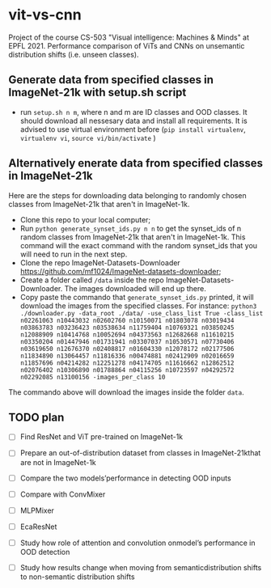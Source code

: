 # vit-vs-cnn
Project of the course CS-503 "Visual intelligence: Machines &amp; Minds" at EPFL 2021. Performance comparison of ViTs and CNNs on unsemantic distribution shifts (i.e. unseen classes).

## Generate data from specified classes in ImageNet-21k with setup.sh script
- run `setup.sh n m`, where n and m are ID classes and OOD classes. It should download all nessesary data and install all requirements. It is advised to use virtual environment before
(`pip install virtualenv`, `virtualenv vi`, `source vi/bin/activate` )  

## Alternatively enerate data from specified classes in ImageNet-21k
Here are the steps for downloading data belonging to randomly chosen classes from ImageNet-21k that aren't in ImageNet-1k.
- Clone this repo to your local computer;
- Run `python generate_synset_ids.py n n` to get the synset_ids of n random classes from ImageNet-21k that aren't in ImageNet-1k. This command will the exact command with the random synset_ids that you will need to run in the next step.
- Clone the repo ImageNet-Datasets-Downloader https://github.com/mf1024/ImageNet-datasets-downloader;
- Create a folder called `/data` inside the repo ImageNet-Datasets-Downloader. The images downloaded will end up there.
- Copy paste the commando that `generate_synset_ids.py` printed, it will download the images from the specified classes. For instance: `python3 ./downloader.py -data_root ./data/ -use_class_list True -class_list n02261063 n10443032 n02602760 n10150071 n01803078 n03019434 n03863783 n03236423 n03538634 n11759404 n10769321 n03850245 n12088909 n10414768 n10052694 n04373563 n12682668 n11610215 n03350204 n01447946 n01731941 n03307037 n10530571 n07730406 n03619650 n12676370 n02408817 n01604330 n12078172 n02177506 n11834890 n13064457 n11816336 n00474881 n02412909 n02016659 n11857696 n04214282 n12251278 n04174705 n11616662 n12862512 n02076402 n10306890 n01788864 n04115256 n10723597 n04292572 n02292085 n13100156 -images_per_class 10` 

The commando above will download the images inside the folder `data`.

## TODO plan

- [ ] Find  ResNet  and  ViT  pre-trained  on  ImageNet-1k
- [ ] Prepare  an  out-of-distribution  dataset  from  classes  in  ImageNet-21kthat are not in ImageNet-1k
- [ ] Compare the two models’performance in detecting OOD inputs
- [ ] Compare with ConvMixer
- [ ] MLPMixer
- [ ] EcaResNet
- [ ] Study   how   role   of   attention   and   convolution   onmodel’s performance in OOD detection
- [ ] Study how results change when moving from semanticdistribution shifts to non-semantic distribution shifts

